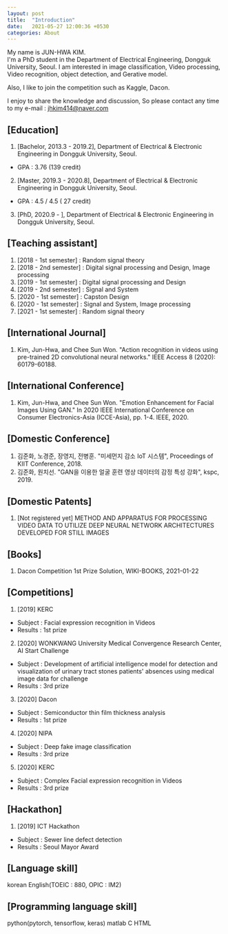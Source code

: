 ```yaml
---
layout: post
title:  "Introduction"
date:   2021-05-27 12:00:36 +0530
categories: About
---
```

My name is JUN-HWA KIM.  
I'm a PhD student in the Department of Electrical Engineering, Dongguk University, Seoul. 
I am interested in image classification, Video processing, Video recognition, object detection, and Gerative model. 

Also, I like to join the competition such as Kaggle, Dacon. 

I enjoy to share the knowledge and discussion, So please contact any time to my e-mail : jhkim414@naver.com 

## [Education] 

1. [Bachelor, 2013.3 - 2019.2], Department of Electrical & Electronic Engineering in Dongguk University, Seoul. 
- GPA : 3.76 (139 credit) 
2. [Master, 2019.3 - 2020.8], Department of Electrical & Electronic Engineering in Dongguk University, Seoul. 
- GPA : 4.5 / 4.5 ( 27 credit) 
3. [PhD, 2020.9 - ], Department of Electrical & Electronic Engineering in Dongguk University, Seoul. 

## [Teaching assistant]

1. [2018 - 1st semester] : Random signal theory 
2. [2018 - 2nd semester] : Digital signal processing and Design, Image processing 
3. [2019 - 1st semester] : Digital signal processing and Design 
4. [2019 - 2nd semester] : Signal and System 
5. [2020 - 1st semester] : Capston Design 
6. [2020 - 1st semester] : Signal and System, Image processing 
7. [2021 - 1st semester] : Random signal theory 

## [International Journal] 

1. Kim, Jun-Hwa, and Chee Sun Won. "Action recognition in videos using pre-trained 2D convolutional neural networks." IEEE Access 8 (2020): 60179-60188. 

## [International Conference] 

1. Kim, Jun-Hwa, and Chee Sun Won. "Emotion Enhancement for Facial Images Using GAN." In 2020 IEEE International Conference on Consumer Electronics-Asia (ICCE-Asia), pp. 1-4. IEEE, 2020. 

## [Domestic Conference] 

1. 김준화, 노경준, 장영지, 전병훈. "미세먼지 감소 IoT 시스템", Proceedings of KIIT Conference, 2018. 
2. 김준화, 원치선. "GAN을 이용한 얼굴 훈련 영상 데이터의 감정 특성 강화", kspc, 2019. 

## [Domestic Patents] 

1. [Not registered yet] METHOD AND APPARATUS FOR PROCESSING VIDEO DATA TO UTILIZE DEEP NEURAL NETWORK ARCHITECTURES DEVELOPED FOR STILL IMAGES 

## [Books] 

1. Dacon Competition 1st Prize Solution, WIKI-BOOKS, 2021-01-22 

## [Competitions] 

1. [2019] KERC  
  - Subject : Facial expression recognition in Videos
  - Results : 1st prize
2. [2020] WONKWANG University Medical Convergence Research Center, AI Start Challenge
  - Subject : Development of artificial intelligence model for detection and visualization of urinary tract stones patients' absences using medical image data for challenge  
  - Results : 3rd prize
3. [2020] Dacon 
  - Subject : Semiconductor thin film thickness analysis
  - Results : 1st prize
4. [2020] NIPA
  - Subject : Deep fake image classification
  - Results : 3rd prize
5. [2020] KERC
  - Subject : Complex Facial expression recognition in Videos
  - Results : 3rd prize

## [Hackathon]

1. [2019] ICT Hackathon
  - Subject : Sewer line defect detection
  - Results : Seoul Mayor Award

## [Language skill] 

korean 
English(TOEIC : 880, OPIC : IM2)  

## [Programming language skill] 

python(pytorch, tensorflow, keras) 
matlab 
C 
HTML 
